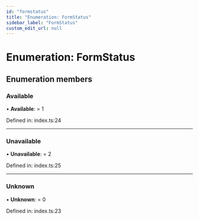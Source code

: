 ```yaml
---
id: "formstatus"
title: "Enumeration: FormStatus"
sidebar_label: "FormStatus"
custom_edit_url: null
---
```


# Enumeration: FormStatus

## Enumeration members

### Available

• **Available**: = 1

Defined in: index.ts:24

___

### Unavailable

• **Unavailable**: = 2

Defined in: index.ts:25

___

### Unknown

• **Unknown**: = 0

Defined in: index.ts:23
